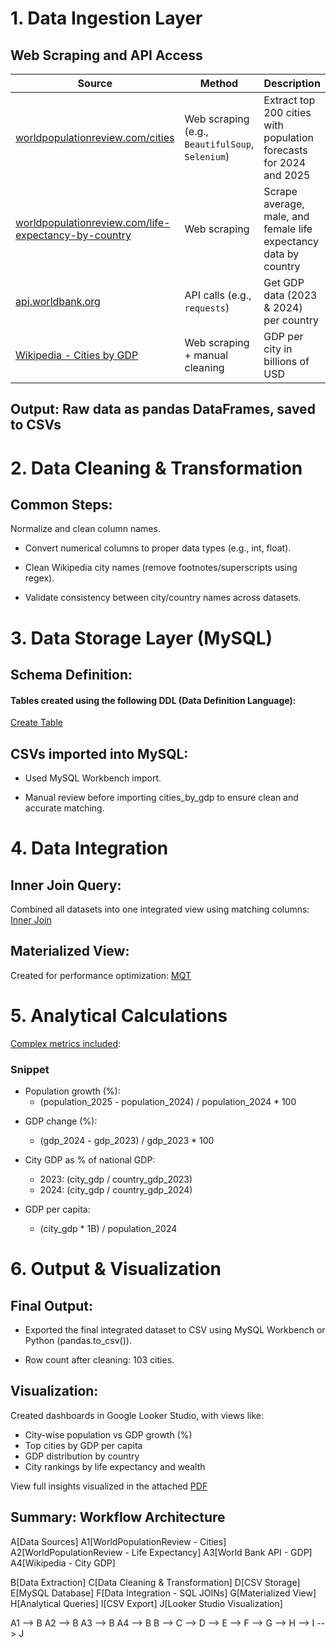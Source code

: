 # 1. Data Ingestion Layer
## Web Scraping and API Access

| Source                                                                                                                                | Method                                           | Description                                                        |
| ------------------------------------------------------------------------------------------------------------------------------------- | ------------------------------------------------ | ------------------------------------------------------------------ |
| [worldpopulationreview.com/cities](https://worldpopulationreview.com/cities)                                                          | Web scraping (e.g., `BeautifulSoup`, `Selenium`) | Extract top 200 cities with population forecasts for 2024 and 2025 |
| [worldpopulationreview.com/life-expectancy-by-country](https://worldpopulationreview.com/country-rankings/life-expectancy-by-country) | Web scraping                                     | Scrape average, male, and female life expectancy data by country   |
| [api.worldbank.org](http://api.worldbank.org/v2/country/all/indicator/NY.GDP.MKTP.CD)                                                 | API calls (e.g., `requests`)                     | Get GDP data (2023 & 2024) per country                             |
| [Wikipedia - Cities by GDP](https://en.wikipedia.org/wiki/List_of_cities_by_GDP)                                                      | Web scraping + manual cleaning                   | GDP per city in billions of USD                                    |

## Output: Raw data as pandas DataFrames, saved to CSVs

# 2. Data Cleaning & Transformation
## Common Steps:
Normalize and clean column names.

* Convert numerical columns to proper data types (e.g., int, float).

* Clean Wikipedia city names (remove footnotes/superscripts using regex).

* Validate consistency between city/country names across datasets.


# 3. Data Storage Layer (MySQL)
## Schema Definition:
#### Tables created using the following DDL (Data Definition Language):
[Create Table](https://github.com/Adedugbee/World-Cities-Scope/blob/main/SQL/Tables.sql)

## CSVs imported into MySQL:
* Used MySQL Workbench import.

* Manual review before importing cities_by_gdp to ensure clean and accurate matching.


# 4. Data Integration
## Inner Join Query:
Combined all datasets into one integrated view using matching columns:
[Inner Join](https://github.com/Adedugbee/World-Cities-Scope/blob/main/SQL/Inner_Join_All_Tables.sql)

## Materialized View:
Created for performance optimization:
[MQT](https://github.com/Adedugbee/World-Cities-Scope/blob/main/SQL/Materialized_View.sql)


# 5. Analytical Calculations
[Complex metrics included](https://github.com/Adedugbee/World-Cities-Scope/blob/main/SQL/city_population_gdp_analysis.sql):

### Snippet
- Population growth (%):
  * (population_2025 - population_2024) / population_2024 * 100

* GDP change (%):
  * (gdp_2024 - gdp_2023) / gdp_2023 * 100

* City GDP as % of national GDP:
  * 2023: (city_gdp / country_gdp_2023)
  * 2024: (city_gdp / country_gdp_2024)

* GDP per capita:
  * (city_gdp * 1B) / population_2024
 

# 6. Output & Visualization
## Final Output:
- Exported the final integrated dataset to CSV using MySQL Workbench or Python (pandas.to_csv()).

- Row count after cleaning: 103 cities.

## Visualization:
Created dashboards in Google Looker Studio, with views like:
- City-wise population vs GDP growth (%)
- Top cities by GDP per capita
- GDP distribution by country
- City rankings by life expectancy and wealth

View full insights visualized in the attached [PDF](https://github.com/Adedugbee/World-Cities-Scope/tree/main/DataVizPDF)

## Summary: Workflow Architecture
  A[Data Sources]
  A1[WorldPopulationReview - Cities]
  A2[WorldPopulationReview - Life Expectancy]
  A3[World Bank API - GDP]
  A4[Wikipedia - City GDP]

  B[Data Extraction]
  C[Data Cleaning & Transformation]
  D[CSV Storage]
  E[MySQL Database]
  F[Data Integration - SQL JOINs]
  G[Materialized View]
  H[Analytical Queries]
  I[CSV Export]
  J[Looker Studio Visualization]

  A1 --> B
  A2 --> B
  A3 --> B
  A4 --> B
  B --> C --> D --> E --> F --> G --> H --> I --> J

